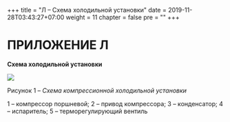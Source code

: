 +++
title = "Л – Схема холодильной установки"
date = 2019-11-28T03:43:27+07:00
weight = 11
chapter = false
pre = ""
+++

# ПРИЛОЖЕНИЕ  Л

**Схема холодильной установки**


![](/food-organizations/images/media2/p11-1.png)

Рисунок 1 – *Схема компрессионной холодильной установки*

1 – компрессор поршневой; 
2 – привод компрессора;
3 – конденсатор; 
4 – испаритель;
5 – терморегулирующий вентиль

